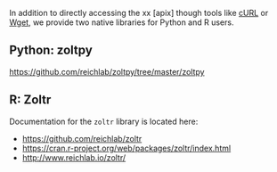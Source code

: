 In addition to directly accessing the xx [apix] though tools like [cURL](https://curl.haxx.se/) or
[Wget](https://www.gnu.org/software/wget/), we provide two native libraries for Python and R users.


## Python: zoltpy
https://github.com/reichlab/zoltpy/tree/master/zoltpy


## R: Zoltr
Documentation for the `zoltr` library is located here:

- https://github.com/reichlab/zoltr
- https://cran.r-project.org/web/packages/zoltr/index.html
- http://www.reichlab.io/zoltr/

